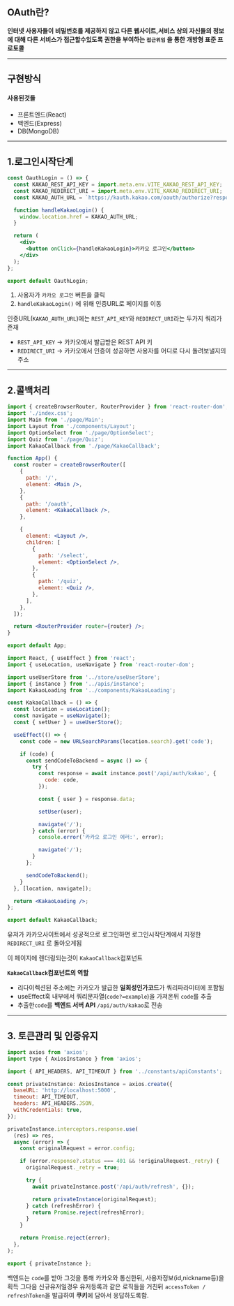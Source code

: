 

## OAuth란?

**인터넷 사용자들이 비밀번호를 제공하지 않고 다른 웹사이트,서비스 상의 자신들의 정보에 대해 다른 서비스가 접근할수있도록 권한을 부여하는 `접근위임` 을 통한 개방형 표준 프로토콜**

---

## 구현방식

#### 사용된것들

- 프론트엔드(React)
- 백엔드(Express)
- DB(MongoDB)
---

## 1.로그인시작단계

```jsx
const OauthLogin = () => {
  const KAKAO_REST_API_KEY = import.meta.env.VITE_KAKAO_REST_API_KEY;
  const KAKAO_REDIRECT_URI = import.meta.env.VITE_KAKAO_REDIRECT_URI;
  const KAKAO_AUTH_URL = `https://kauth.kakao.com/oauth/authorize?response_type=code&client_id=${KAKAO_REST_API_KEY}&redirect_uri=${KAKAO_REDIRECT_URI}`;

  function handleKakaoLogin() {
    window.location.href = KAKAO_AUTH_URL;
  }

  return (
    <div>
      <button onClick={handleKakaoLogin}>카카오 로그인</button>
    </div>
  );
};

export default OauthLogin;

```

 1. 사용자가 `카카오 로그인` 버튼을 클릭
 2. `handleKakaoLogin()` 에 위해 인증URL로 페이지를 이동

   인증URL(`KAKAO_AUTH_URL`)에는 `REST_API_KEY`와 `REDIRECT_URI`라는 두가지 쿼리가 존재
  - `REST_API_KEY` -> 카카오에서 발급받은 REST API 키
  - `REDIRECT_URI` -> 카카오에서 인증이 성공하면 사용자를 어디로 다시 돌려보낼지의 주소


---

## 2.콜백처리

```jsx
import { createBrowserRouter, RouterProvider } from 'react-router-dom';
import './index.css';
import Main from './page/Main';
import Layout from './components/Layout';
import OptionSelect from './page/OptionSelect';
import Quiz from './page/Quiz';
import KakaoCallback from './page/KakaoCallback';

function App() {
  const router = createBrowserRouter([
    {
      path: '/',
      element: <Main />,
    },
    {
      path: '/oauth',
      element: <KakaoCallback />,
    },

    {
      element: <Layout />,
      children: [
        {
          path: '/select',
          element: <OptionSelect />,
        },
        {
          path: '/quiz',
          element: <Quiz />,
        },
      ],
    },
  ]);

  return <RouterProvider router={router} />;
}

export default App;

```


```jsx
import React, { useEffect } from 'react';
import { useLocation, useNavigate } from 'react-router-dom';

import useUserStore from '../store/useUserStore';
import { instance } from '../apis/instance';
import KakaoLoading from '../components/KakaoLoading';

const KakaoCallback = () => {
  const location = useLocation();
  const navigate = useNavigate();
  const { setUser } = useUserStore();

  useEffect(() => {
    const code = new URLSearchParams(location.search).get('code');

    if (code) {
      const sendCodeToBackend = async () => {
        try {
          const response = await instance.post('/api/auth/kakao', {
            code: code,
          });

          const { user } = response.data;

          setUser(user);

          navigate('/');
        } catch (error) {
          console.error('카카오 로그인 에러:', error);

          navigate('/');
        }
      };

      sendCodeToBackend();
    }
  }, [location, navigate]);

  return <KakaoLoading />;
};

export default KakaoCallback;

```

유저가 카카오사이트에서 성공적으로 로그인하면 로그인시작단계에서 지정한
`REDIRECT_URI` 로 돌아오게됨

이 페이지에 렌더링되는것이 `KakaoCallback`컴포넌트

**`KakaoCallback`컴포넌트의 역할**
- 리다이렉션된 주소에는 카카오가 발급한 **일회성인가코드**가 쿼리파라미터에 포함됨
- useEffect훅 내부에서 쿼리문자열(`code?=example`)을 가져온뒤 `code`를 추출
- 추출한`code`를 **백엔드 서버 API** `/api/auth/kakao`로 전송


---

## 3. 토큰관리 및 인증유지

```jsx
import axios from 'axios';
import type { AxiosInstance } from 'axios';

import { API_HEADERS, API_TIMEOUT } from '../constants/apiConstants';

const privateInstance: AxiosInstance = axios.create({
  baseURL: 'http://localhost:5000',
  timeout: API_TIMEOUT,
  headers: API_HEADERS.JSON,
  withCredentials: true,
});

privateInstance.interceptors.response.use(
  (res) => res,
  async (error) => {
    const originalRequest = error.config;

    if (error.response?.status === 401 && !originalRequest._retry) {
      originalRequest._retry = true;

      try {
        await privateInstance.post('/api/auth/refresh', {});

        return privateInstance(originalRequest);
      } catch (refreshError) {
        return Promise.reject(refreshError);
      }
    }

    return Promise.reject(error);
  },
);

export { privateInstance };

```

백엔드는 `code`를 받아 그것을 통해 카카오와 통신한뒤, 사용자정보(id,nickname등)을 획득
그다음 신규유저일경우 유저등록과 같은 로직들을 거친뒤
`accessToken / refreshToken`을 발급하여 **쿠키**에 담아서 응답하도록함.

